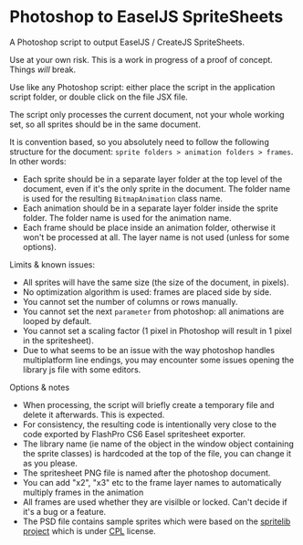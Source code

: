 Photoshop to EaselJS SpriteSheets
=================

A Photoshop script to output EaselJS / CreateJS SpriteSheets.

Use at your own risk. This is a work in progress of a proof of concept. Things *will* break.

Use like any Photoshop script: either place the script in the application script folder, or double click on the file JSX file. 

The script only processes the current document, not your whole working set, so all sprites should be in the same document.

It is convention based, so you absolutely need to follow the following structure for the document: `sprite folders > animation folders > frames`. In other words:

*	Each sprite should be in a separate layer folder at the top level of the document, even if it's the only sprite in the document. The folder name is used for the resulting `BitmapAnimation` class name.
*	Each animation should be in a separate layer folder inside the sprite folder. The folder name is used for the animation name.
*	Each frame should be place inside an animation folder, otherwise it won't be processed at all. The layer name is not used (unless for some options).

Limits & known issues:

*	All sprites will have the same size (the size of the document, in pixels).
*	No optimization algorithm is used: frames are placed side by side.
*	You cannot set the number of columns or rows manually.
*	You cannot set the next `parameter` from photoshop: all animations are looped by default.
*	You cannot set a scaling factor (1 pixel in Photoshop will result in 1 pixel in the spritesheet).
*	Due to what seems to be an issue with the way photoshop handles multiplatform line endings, you may encounter some issues opening the library js file with some editors.


Options & notes

*	When processing, the script will briefly create a temporary file and delete it afterwards. This is expected.
*	For consistency, the resulting code is intentionally very close to the code exported by FlashPro CS6 Easel spritesheet exporter.
*	The library name (ie name of the object in the window object containing the sprite classes) is hardcoded at the top of the file, you can change it as you please.
*	The spritesheet PNG file is named after the photoshop document.
*	You can add "x2", "x3" etc to the frame layer names to automatically multiply frames in the animation
*	All frames are used whether they are visilble or locked. Can't decide if it's a bug or a feature.
*	The PSD file contains sample sprites which were based on the [spritelib project](http://www.widgetworx.com/widgetworx/portfolio/spritelib.html) which is under [CPL](http://opensource.org/licenses/cpl1.0.php) license.



